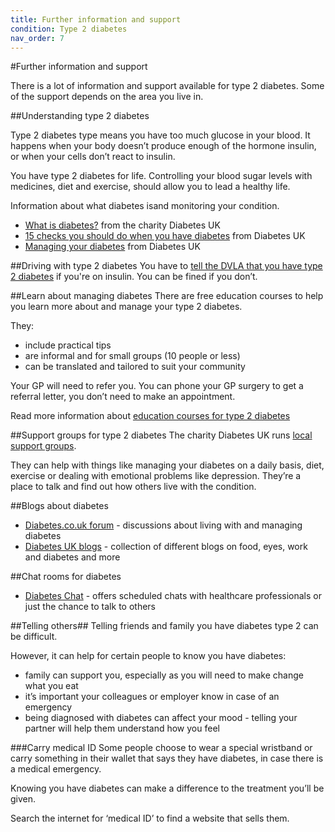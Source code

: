 ```yaml
---
title: Further information and support
condition: Type 2 diabetes
nav_order: 7
---
```


#Further information and support

There is a lot of information and support available for type 2 diabetes. Some of the support depends on the area you live in.

##Understanding type 2 diabetes

Type 2 diabetes type means you have too much glucose in your blood. It happens when your body doesn’t produce enough of the hormone insulin, or when your cells don’t react to insulin.  

You have type 2 diabetes for life.  Controlling your blood sugar levels with medicines, diet and exercise, should allow you to lead a healthy life. 

Information about what diabetes isand monitoring your condition.

- [What is diabetes?](https://www.diabetes.org.uk/Guide-to-diabetes/What-is-diabetes/) from the charity Diabetes UK
- [15 checks you should do when you have diabetes](https://www.diabetes.org.uk/Guide-to-diabetes/Monitoring/15-healthcare-essentials/) from Diabetes UK
- [Managing your diabetes](https://www.diabetes.org.uk/Guide-to-diabetes/Managing-your-diabetes/) from Diabetes UK

##Driving with type 2 diabetes
You have to [tell the DVLA that you have type 2 diabetes](https://www.gov.uk/diabetes-driving) if you're on insulin.  You can be fined if you don’t.

##Learn about managing diabetes
There are free education courses to help you learn more about and manage your type 2 diabetes. 

They:
- include practical tips
- are informal and for small groups (10 people or less)
- can be translated and tailored to suit your community

Your GP will need to refer you. You can phone your GP surgery to get a referral letter, you don’t need to make an appointment.

Read more information about [education courses for type 2 diabetes](http://www.desmond-project.org.uk/newlydiagnosedandfoundationmodules-278.html)

##Support groups for type 2 diabetes
The charity Diabetes UK runs [local support groups](https://www.diabetes.org.uk/How_we_help/Local_support_groups/).

They can help with things like managing your diabetes on a daily basis, diet, exercise or dealing with emotional problems like depression. They’re a place to talk and find out how others live with the condition.

##Blogs about diabetes

- [Diabetes.co.uk forum](http://www.diabetes.co.uk/forum/) - discussions about living with and managing diabetes
- [Diabetes UK blogs](http://blogs.diabetes.org.uk/) - collection of different blogs on food, eyes, work and diabetes and more

##Chat rooms for diabetes

- [Diabetes Chat](http://www.diabetes.co.uk/diabetes-chat/) - offers scheduled chats with healthcare professionals or just the chance to talk to others

##Telling others##
Telling friends and family you have diabetes type 2 can be difficult. 

However, it can help for certain people to know you have diabetes:
- family can support you, especially as you will need to make change what you eat
- it’s important your colleagues or employer know in case of an emergency
- being diagnosed with diabetes can affect your mood - telling your partner will help them understand how you feel

###Carry medical ID
Some people choose to wear a special wristband or carry something in their wallet that says they have diabetes, in case there is a medical emergency.

Knowing you have diabetes can make a difference to the treatment you’ll be given.

Search the internet for ‘medical ID’ to find a website that sells them.
